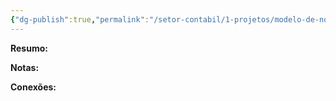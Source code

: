 ```yaml
---
{"dg-publish":true,"permalink":"/setor-contabil/1-projetos/modelo-de-nota/","dgPassFrontmatter":true,"created":"2025-06-18T09:25:59.297-03:00","updated":"2025-06-18T07:56:29.776-03:00"}
---
```




**Resumo:**



**Notas:**




**Conexões:**
